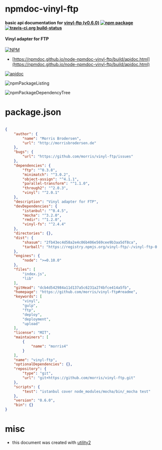 # npmdoc-vinyl-ftp

#### basic api documentation for  [vinyl-ftp (v0.6.0)](https://github.com/morris/vinyl-ftp#readme)  [![npm package](https://img.shields.io/npm/v/npmdoc-vinyl-ftp.svg?style=flat-square)](https://www.npmjs.org/package/npmdoc-vinyl-ftp) [![travis-ci.org build-status](https://api.travis-ci.org/npmdoc/node-npmdoc-vinyl-ftp.svg)](https://travis-ci.org/npmdoc/node-npmdoc-vinyl-ftp)

#### Vinyl adapter for FTP

[![NPM](https://nodei.co/npm/vinyl-ftp.png?downloads=true&downloadRank=true&stars=true)](https://www.npmjs.com/package/vinyl-ftp)

- [https://npmdoc.github.io/node-npmdoc-vinyl-ftp/build/apidoc.html](https://npmdoc.github.io/node-npmdoc-vinyl-ftp/build/apidoc.html)

[![apidoc](https://npmdoc.github.io/node-npmdoc-vinyl-ftp/build/screenCapture.buildCi.browser.%252Ftmp%252Fbuild%252Fapidoc.html.png)](https://npmdoc.github.io/node-npmdoc-vinyl-ftp/build/apidoc.html)

![npmPackageListing](https://npmdoc.github.io/node-npmdoc-vinyl-ftp/build/screenCapture.npmPackageListing.svg)

![npmPackageDependencyTree](https://npmdoc.github.io/node-npmdoc-vinyl-ftp/build/screenCapture.npmPackageDependencyTree.svg)



# package.json

```json

{
    "author": {
        "name": "Morris Brodersen",
        "url": "http://morrisbrodersen.de"
    },
    "bugs": {
        "url": "https://github.com/morris/vinyl-ftp/issues"
    },
    "dependencies": {
        "ftp": "^0.3.8",
        "minimatch": "^3.0.2",
        "object-assign": "^4.1.1",
        "parallel-transform": "^1.1.0",
        "through2": "^2.0.3",
        "vinyl": "^2.0.1"
    },
    "description": "Vinyl adapter for FTP",
    "devDependencies": {
        "istanbul": "^0.4.5",
        "mocha": "^3.2.0",
        "rmdir": "^1.2.0",
        "vinyl-fs": "^2.4.4"
    },
    "directories": {},
    "dist": {
        "shasum": "2fb43ec4d58a2e4c06b406e569cee9b3aa5df8ca",
        "tarball": "https://registry.npmjs.org/vinyl-ftp/-/vinyl-ftp-0.6.0.tgz"
    },
    "engines": {
        "node": ">=0.10.0"
    },
    "files": [
        "index.js",
        "lib"
    ],
    "gitHead": "dcb4d542984a11d137a5c6231a274bfce414a5fb",
    "homepage": "https://github.com/morris/vinyl-ftp#readme",
    "keywords": [
        "vinyl",
        "gulp",
        "ftp",
        "deploy",
        "deployment",
        "upload"
    ],
    "license": "MIT",
    "maintainers": [
        {
            "name": "morris4"
        }
    ],
    "name": "vinyl-ftp",
    "optionalDependencies": {},
    "repository": {
        "type": "git",
        "url": "git+https://github.com/morris/vinyl-ftp.git"
    },
    "scripts": {
        "test": "istanbul cover node_modules/mocha/bin/_mocha test"
    },
    "version": "0.6.0",
    "bin": {}
}
```



# misc
- this document was created with [utility2](https://github.com/kaizhu256/node-utility2)
